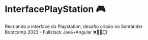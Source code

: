 # InterfacePlayStation 🎮

Recriando a interface do Playstation, desafio criado no Santander Bootcamp 2023 - Fullstack Java+Angular
❌🔳🔺⭕